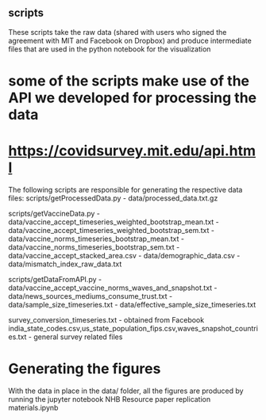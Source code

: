## scripts

These scripts take the raw data (shared with users who signed the agreement with MIT and Facebook on Dropbox) and produce intermediate files that are used in the python notebook for the visualization

# some of the scripts make use of the API we developed for processing the data
# https://covidsurvey.mit.edu/api.html

The following scripts are responsible for generating the respective data files:
scripts/getProcessedData.py
	- data/processed_data.txt.gz

scripts/getVaccineData.py
	- data/vaccine_accept_timeseries_weighted_bootstrap_mean.txt
	- data/vaccine_accept_timeseries_weighted_bootstrap_sem.txt
	- data/vaccine_norms_timeseries_bootstrap_mean.txt
	- data/vaccine_norms_timeseries_bootstrap_sem.txt
	- data/vaccine_accept_stacked_area.csv
	- data/demographic_data.csv
	- data/mismatch_index_raw_data.txt

scripts/getDataFromAPI.py
	- data/vaccine_accept_vaccine_norms_waves_and_snapshot.txt 
	- data/news_sources_mediums_consume_trust.txt
	- data/sample_size_timeseries.txt
	- data/effective_sample_size_timeseries.txt

survey_conversion_timeseries.txt - obtained from Facebook
india_state_codes.csv,us_state_population_fips.csv,waves_snapshot_countries.txt - general survey related files

# Generating the figures

With the data in place in the data/ folder, all the figures are produced by running the jupyter notebook
NHB Resource paper replication materials.ipynb

